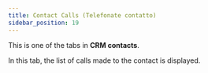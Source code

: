 ```yaml
---
title: Contact Calls (Telefonate contatto)
sidebar_position: 19
---
```


This is one of the tabs in **CRM contacts**.

In this tab, the list of calls made to the contact is displayed.